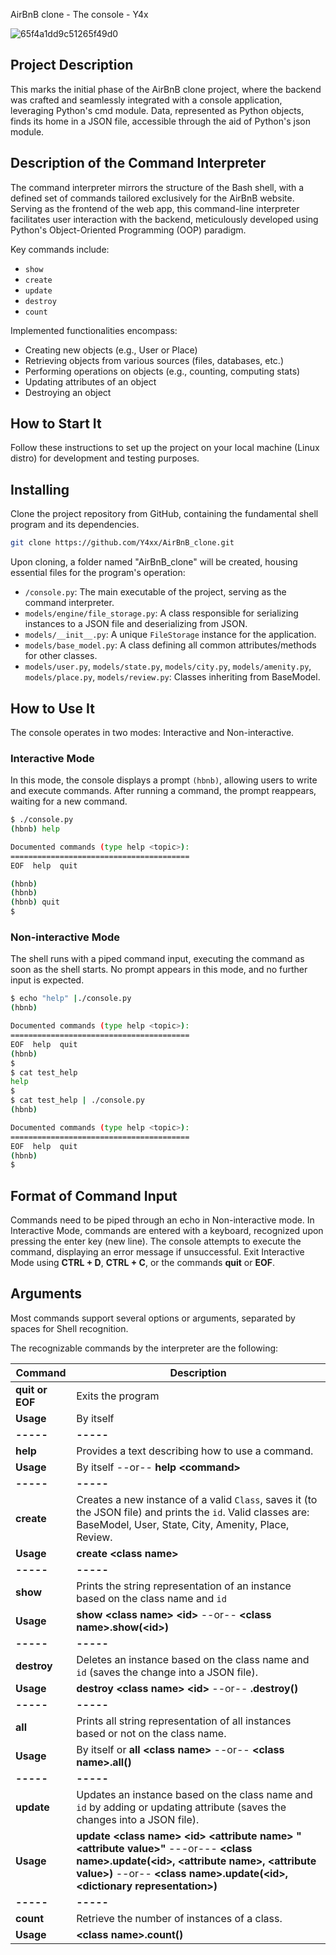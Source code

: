 AirBnB clone - The console - Y4x

![65f4a1dd9c51265f49d0](https://github.com/Y4xx/AirBnB_clone/assets/122239886/083a16cf-c57b-4151-afbc-75c0820e4c19)

## Project Description
This marks the initial phase of the AirBnB clone project, where the backend was crafted and seamlessly integrated with a console application, leveraging Python's cmd module.
Data, represented as Python objects, finds its home in a JSON file, accessible through the aid of Python's json module.

## Description of the Command Interpreter
The command interpreter mirrors the structure of the Bash shell, with a defined set of commands tailored exclusively for the AirBnB website.
Serving as the frontend of the web app, this command-line interpreter facilitates user interaction with the backend, meticulously developed using Python's Object-Oriented Programming (OOP) paradigm.

Key commands include:
- `show`
- `create`
- `update`
- `destroy`
- `count`

Implemented functionalities encompass:
- Creating new objects (e.g., User or Place)
- Retrieving objects from various sources (files, databases, etc.)
- Performing operations on objects (e.g., counting, computing stats)
- Updating attributes of an object
- Destroying an object

## How to Start It
Follow these instructions to set up the project on your local machine (Linux distro) for development and testing purposes.

## Installing
Clone the project repository from GitHub, containing the fundamental shell program and its dependencies.
```bash
git clone https://github.com/Y4xx/AirBnB_clone.git
```
Upon cloning, a folder named "AirBnB_clone" will be created, housing essential files for the program's operation:
- `/console.py`: The main executable of the project, serving as the command interpreter.
- `models/engine/file_storage.py`: A class responsible for serializing instances to a JSON file and deserializing from JSON.
- `models/__init__.py`: A unique `FileStorage` instance for the application.
- `models/base_model.py`: A class defining all common attributes/methods for other classes.
- `models/user.py`, `models/state.py`, `models/city.py`, `models/amenity.py`, `models/place.py`, `models/review.py`: Classes inheriting from BaseModel.

## How to Use It
The console operates in two modes: Interactive and Non-interactive.

### Interactive Mode
In this mode, the console displays a prompt `(hbnb)`, allowing users to write and execute commands. After running a command, the prompt reappears, waiting for a new command.

```bash
$ ./console.py
(hbnb) help

Documented commands (type help <topic>):
========================================
EOF  help  quit

(hbnb) 
(hbnb) 
(hbnb) quit
$
```

### Non-interactive Mode
The shell runs with a piped command input, executing the command as soon as the shell starts. No prompt appears in this mode, and no further input is expected.

```bash
$ echo "help" |./console.py
(hbnb)

Documented commands (type help <topic>):
========================================
EOF  help  quit
(hbnb) 
$
$ cat test_help
help
$
$ cat test_help | ./console.py
(hbnb)

Documented commands (type help <topic>):
========================================
EOF  help  quit
(hbnb) 
$
```

## Format of Command Input
Commands need to be piped through an echo in Non-interactive mode. In Interactive Mode, commands are entered with a keyboard, recognized upon pressing the enter key (new line). The console attempts to execute the command, displaying an error message if unsuccessful. Exit Interactive Mode using **CTRL + D**, **CTRL + C**, or the commands **quit** or **EOF**.

## Arguments
Most commands support several options or arguments, separated by spaces for Shell recognition.

The recognizable commands by the interpreter are the following:

|Command| Description |
|--|--|
| **quit or EOF** | Exits the program |
| **Usage** | By itself |
| **-----** | **-----** |
| **help** | Provides a text describing how to use a command.  |
| **Usage** | By itself --or-- **help <command\>** |
| **-----** | **-----** |
| **create** | Creates a new instance of a valid `Class`, saves it (to the JSON file) and prints the `id`.  Valid classes are: BaseModel, User, State, City, Amenity, Place, Review. |
| **Usage** | **create <class name\>**|
| **-----** | **-----** |
| **show** | Prints the string representation of an instance based on the class name and `id`  |
| **Usage** | **show <class name\> <id\>** --or-- **<class name\>.show(<id\>)**|
| **-----** | **-----** |
| **destroy** | Deletes an instance based on the class name and `id` (saves the change into a JSON file).  |
| **Usage** | **destroy <class name\> <id\>** --or-- **<class name>.destroy(<id>)** |
| **-----** | **-----** |
| **all** | Prints all string representation of all instances based or not on the class name.  |
| **Usage** | By itself or **all <class name\>** --or-- **<class name\>.all()** |
| **-----** | **-----** |
| **update** | Updates an instance based on the class name and `id` by adding or updating attribute (saves the changes into a JSON file).  |
| **Usage** | **update <class name\> <id\> <attribute name\> "<attribute value\>"** ---or--- **<class name\>.update(<id\>, <attribute name\>, <attribute value\>)** --or-- **<class name\>.update(<id\>, <dictionary representation\>)**|
| **-----** | **-----** |
| **count** | Retrieve the number of instances of a class.  |
| **Usage** | **<class name\>.count()** |
